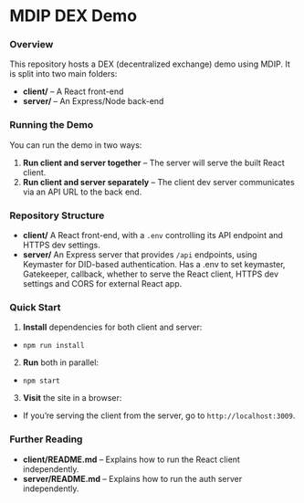 # MDIP DEX Demo

### Overview
This repository hosts a DEX (decentralized exchange) demo using MDIP. It is split into two main folders:

- **client/** – A React front-end
- **server/** – An Express/Node back-end

### Running the Demo

You can run the demo in two ways:

1. **Run client and server together** – The server will serve the built React client.
2. **Run client and server separately** – The client dev server communicates via an API URL to the back end.

### Repository Structure

- **client/**
  A React front-end, with a `.env` controlling its API endpoint and HTTPS dev settings.
- **server/**
  An Express server that provides `/api` endpoints, using Keymaster for DID-based authentication. Has a .env to set keymaster, Gatekeeper, callback, whether to serve the React client, HTTPS dev settings and CORS for external React app.

### Quick Start

1. **Install** dependencies for both client and server:
  - `npm run install`

2. **Run** both in parallel:
  - `npm start`

3. **Visit** the site in a browser:
  - If you’re serving the client from the server, go to `http://localhost:3009`.


### Further Reading
- **client/README.md** – Explains how to run the React client independently.
- **server/README.md** – Explains how to run the auth server independently.

